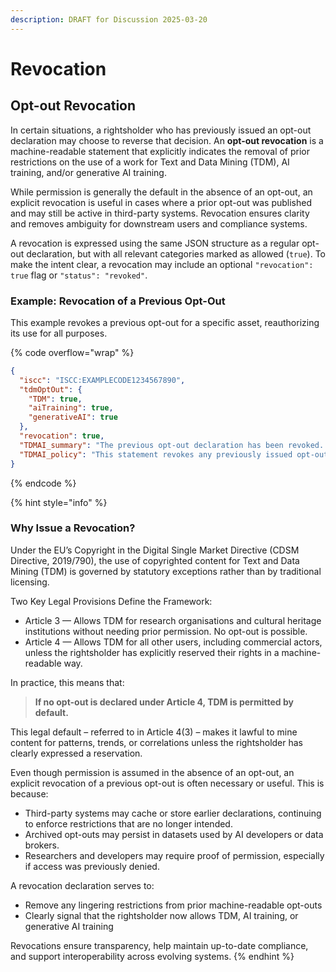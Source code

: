 ```yaml
---
description: DRAFT for Discussion 2025-03-20
---
```


# Revocation

## Opt-out Revocation

In certain situations, a rightsholder who has previously issued an opt-out declaration may choose to reverse that decision. An **opt-out revocation** is a machine-readable statement that explicitly indicates the removal of prior restrictions on the use of a work for Text and Data Mining (TDM), AI training, and/or generative AI training.

While permission is generally the default in the absence of an opt-out, an explicit revocation is useful in cases where a prior opt-out was published and may still be active in third-party systems. Revocation ensures clarity and removes ambiguity for downstream users and compliance systems.

A revocation is expressed using the same JSON structure as a regular opt-out declaration, but with all relevant categories marked as allowed (`true`). To make the intent clear, a revocation may include an optional `"revocation": true` flag or `"status": "revoked"`.

### **Example: Revocation of a Previous Opt-Out**

This example revokes a previous opt-out for a specific asset, reauthorizing its use for all purposes.

{% code overflow="wrap" %}
```json
{
  "iscc": "ISCC:EXAMPLECODE1234567890",
  "tdmOptOut": {
    "TDM": true,
    "aiTraining": true,
    "generativeAI": true
  },
  "revocation": true,
  "TDMAI_summary": "The previous opt-out declaration has been revoked. Content may now be used for TDM, AI training, and generative AI training.",
  "TDMAI_policy": "This statement revokes any previously issued opt-out declarations for this work. The content may now be used for text and data mining (TDM), training of general-purpose AI systems, and training of generative AI systems. This update supersedes all prior restrictions."
}
```
{% endcode %}

{% hint style="info" %}
####

### Why Issue a Revocation?

Under the EU’s Copyright in the Digital Single Market Directive (CDSM Directive, 2019/790), the use of copyrighted content for Text and Data Mining (TDM) is governed by statutory exceptions rather than by traditional licensing.

Two Key Legal Provisions Define the Framework:

* Article 3 — Allows TDM for research organisations and cultural heritage institutions without needing prior permission. No opt-out is possible.
* Article 4 — Allows TDM for all other users, including commercial actors, unless the rightsholder has explicitly reserved their rights in a machine-readable way.

In practice, this means that:

> **If no opt-out is declared under Article 4, TDM is permitted by default.**

This legal default – referred to in Article 4(3) – makes it lawful to mine content for patterns, trends, or correlations unless the rightsholder has clearly expressed a reservation.



Even though permission is assumed in the absence of an opt-out, an explicit revocation of a previous opt-out is often necessary or useful. This is because:

* Third-party systems may cache or store earlier declarations, continuing to enforce restrictions that are no longer intended.
* Archived opt-outs may persist in datasets used by AI developers or data brokers.
* Researchers and developers may require proof of permission, especially if access was previously denied.

A revocation declaration serves to:

* &#x20;Remove any lingering restrictions from prior machine-readable opt-outs
* Clearly signal that the rightsholder now allows TDM, AI training, or generative AI training

Revocations ensure transparency, help maintain up-to-date compliance, and support interoperability across evolving systems.
{% endhint %}
